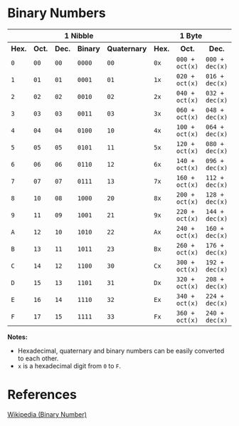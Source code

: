 <h1>Binary Numbers</h1>

<table>
<tr><th colspan="5">1 Nibble
    <th colspan="4">1 Byte
<tr><th>Hex.<th>Oct.<th>Dec.<th>Binary<th>Quaternary
    <th>Hex.
    <th>Oct.
    <th>Dec.
<tr><td><code>0</code><td><code>00</code><td><code>00</code><td><code>0000</code><td><code>00</code>
    <td><code>0x</code>
    <td><code>000 + oct(x)</code>
    <td><code>000 + dec(x)</code>
<tr><td><code>1</code><td><code>01</code><td><code>01</code><td><code>0001</code><td><code>01</code>
    <td><code>1x</code>
    <td><code>020 + oct(x)</code>
    <td><code>016 + dec(x)</code>
<tr><td><code>2</code><td><code>02</code><td><code>02</code><td><code>0010</code><td><code>02</code>
    <td><code>2x</code>
    <td><code>040 + oct(x)</code>
    <td><code>032 + dec(x)</code>
<tr><td><code>3</code><td><code>03</code><td><code>03</code><td><code>0011</code><td><code>03</code>
    <td><code>3x</code>
    <td><code>060 + oct(x)</code>
    <td><code>048 + dec(x)</code>
<tr><td><code>4</code><td><code>04</code><td><code>04</code><td><code>0100</code><td><code>10</code>
    <td><code>4x</code>
    <td><code>100 + oct(x)</code>
    <td><code>064 + dec(x)</code>
<tr><td><code>5</code><td><code>05</code><td><code>05</code><td><code>0101</code><td><code>11</code>
    <td><code>5x</code>
    <td><code>120 + oct(x)</code>
    <td><code>080 + dec(x)</code>
<tr><td><code>6</code><td><code>06</code><td><code>06</code><td><code>0110</code><td><code>12</code>
    <td><code>6x</code>
    <td><code>140 + oct(x)</code>
    <td><code>096 + dec(x)</code>
<tr><td><code>7</code><td><code>07</code><td><code>07</code><td><code>0111</code><td><code>13</code>
    <td><code>7x</code>
    <td><code>160 + oct(x)</code>
    <td><code>112 + dec(x)</code>
<tr><td><code>8</code><td><code>10</code><td><code>08</code><td><code>1000</code><td><code>20</code>
    <td><code>8x</code>
    <td><code>200 + oct(x)</code>
    <td><code>128 + dec(x)</code>
<tr><td><code>9</code><td><code>11</code><td><code>09</code><td><code>1001</code><td><code>21</code>
    <td><code>9x</code>
    <td><code>220 + oct(x)</code>
    <td><code>144 + dec(x)</code>
<tr><td><code>A</code><td><code>12</code><td><code>10</code><td><code>1010</code><td><code>22</code>
    <td><code>Ax</code>
    <td><code>240 + oct(x)</code>
    <td><code>160 + dec(x)</code>
<tr><td><code>B</code><td><code>13</code><td><code>11</code><td><code>1011</code><td><code>23</code>
    <td><code>Bx</code>
    <td><code>260 + oct(x)</code>
    <td><code>176 + dec(x)</code>
<tr><td><code>C</code><td><code>14</code><td><code>12</code><td><code>1100</code><td><code>30</code>
    <td><code>Cx</code>
    <td><code>300 + oct(x)</code>
    <td><code>192 + dec(x)</code>
<tr><td><code>D</code><td><code>15</code><td><code>13</code><td><code>1101</code><td><code>31</code>
    <td><code>Dx</code>
    <td><code>320 + oct(x)</code>
    <td><code>208 + dec(x)</code>
<tr><td><code>E</code><td><code>16</code><td><code>14</code><td><code>1110</code><td><code>32</code>
    <td><code>Ex</code>
    <td><code>340 + oct(x)</code>
    <td><code>224 + dec(x)</code>
<tr><td><code>F</code><td><code>17</code><td><code>15</code><td><code>1111</code><td><code>33</code>
    <td><code>Fx</code>
    <td><code>360 + oct(x)</code>
    <td><code>240 + dec(x)</code>
</table>

<b>Notes:</b>
<ul>
<li>Hexadecimal, quaternary and binary numbers can be easily converted to each other.
<li><code>x</code> is a hexadecimal digit from <code>0</code> to <code>F</code>.
</ul>

<h1>References</h1>

[Wikipedia (Binary Number)](https://en.wikipedia.org/wiki/Binary_number)
